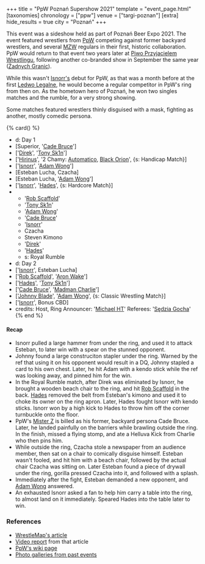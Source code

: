 +++
title = "PpW Poznań Supershow 2021"
template = "event_page.html"
[taxonomies]
chronology = ["ppw"]
venue = ["targi-poznan"]
[extra]
hide_results = true
city = "Poznań"
+++

This event was a sideshow held as part of Poznań Beer Expo 2021. The event featured wrestlers from [PpW](@/o/ppw.md) competing against former backyard wrestlers, and several [MZW](@/o/mzw.md) regulars in their first, historic collaboration. PpW would return to that event two years later at [Piwo Przyjacielem Wrestlingu](@/e/ppw/2023-11-24-ppw-piwo-przyjacielem-wrestlingu.md), following another co-branded show in September the same year ([Żadnych Granic](@/e/ppw/2023-09-23-ppw_mzw-zadnych-granic.md)).

While this wasn't [Isnorr's](@/w/isnorr.md) debut for PpW, as that was a month before at the first [Ledwo Legalne](@/e/ppw/2021-06-12-ppw-ledwo-legalne.md), he would become a regular competitor in PpW's ring from then on. As the hometown hero of Poznań, he won two singles matches and the rumble, for a very strong showing.

Some matches featured wrestlers thinly disguised with a mask, fighting as another, mostly comedic persona.


{% card() %}
- d: Day 1
- [Superior, '[Cade Bruce](@/w/mister-z.md)']
- ['[Direk](@/w/direk.md)', '[Tony Sk1n](@/w/tony-sk1n.md)']
- ['[Hirinus](@/w/hirinus.md)', '2 Chamy: [Automatico](@/w/rob-scaffold.md), [Black Orion](@/w/black-orion.md)', {s: Handicap Match}]
- ['[Isnorr](@/w/isnorr.md)', '[Adam Wong](@/w/adam-wong.md)']
- [Esteban Lucha, Czacha]
- [Esteban Lucha, '[Adam Wong](@/w/adam-wong.md)']
- ['[Isnorr](@/w/isnorr.md)', '[Hades](@/w/olgierd.md)', {s: Hardcore Match}]
- - '[Rob Scaffold](@/w/rob-scaffold.md)'
  - '[Tony Sk1n](@/w/tony-sk1n.md)'
  - '[Adam Wong](@/w/adam-wong.md)'
  - '[Cade Bruce](@/w/mister-z.md)'
  - '[Isnorr](@/w/isnorr.md)'
  - Czacha
  - Steven Kimono
  - '[Direk](@/w/direk.md)'
  - '[Hades](@/w/olgierd.md)'
  - s: Royal Rumble
- d: Day 2
- ['[Isnorr](@/w/isnorr.md)', Esteban Lucha]
- ['[Rob Scaffold](@/w/rob-scaffold.md)', '[Aron Wake](@/w/aron-wake.md)']
- ['[Hades](@/w/olgierd.md)', '[Tony Sk1n](@/w/tony-sk1n.md)']
- ['[Cade Bruce](@/w/mister-z.md)', '[Madman Charlie](@/w/madman-charlie.md)']
- ['[Johnny Blade](@/w/johnny-blade.md)', '[Adam Wong](@/w/adam-wong.md)', {s: Classic
      Wrestling Match}]
- ['[Isnorr](@/w/isnorr.md)', Bonus CBD]
- credits:
    Host, Ring Announcer: '[Michael HT](@/w/michael-ht.md)'
    Referees: '[Sędzia Gocha](@/w/sedzia-borys.md)'
{% end %}

#### Recap

* Isnorr pulled a large hammer from under the ring, and used it to attack Esteban, to later win with a spear on the stunned opponent.
* Johnny found a large construciton stapler under the ring. Warned by the ref that using it on his opponent would result in a DQ, Johnny stapled a card to his own chest. Later, he hit Adam with a kendo stick while the ref was looking away, and pinned him for the win.
* In the Royal Rumble match, after Direk was eliminated by Isnorr, he brought a wooden beach chair to the ring, and hit [Rob Scaffold](@/w/rob-scaffold.md) in the back. [Hades](@/w/olgierd.md) removed the belt from Esteban's kimono and used it to choke its owner on the ring apron. Later, Hades fought Isnorr with kendo sticks. Isnorr won by a high kick to Hades to throw him off the corner turnbuckle onto the floor.
* PpW's [Mister Z](@/w/mister-z.md) is billed as his former, backyard persona Cade Bruce. Later, he landed painfully on the barriers while brawling outside the ring. In the finish, missed a flying stomp, and ate a Helluva Kick from Charlie who then pins him.
* While outside the ring, Czacha stole a newspaper from an audience member, then sat on a chair to comically disguise himself. Esteban wasn't fooled, and hit him with a beach chair, followed by the actual chair Czacha was sitting on. Later Esteban found a piece of drywall under the ring, gorilla pressed Czacha into it, and followed with a splash.
* Immediately after the fight, Esteban demanded a new opponent, and [Adam Wong](@/w/adam-wong.md) answered.
* An exhausted Isnorr asked a fan to help him carry a table into the ring, to almost land on it immediately. Speared Hades into the table later to win.

### References

* [WrestleMap's article](https://www.wrestlemap.com/news/dq485wijkucboar5ma0dc8d3h61zyr)
* [Video report](https://www.youtube.com/watch?v=YmqP_CGJZg8) from that article
* [PpW's wiki page](https://ppw-fandom.tpwres.pl/poznan-supershow-2021)
* [Photo galleries from past events](https://targipiwne.pl/galeria/)

